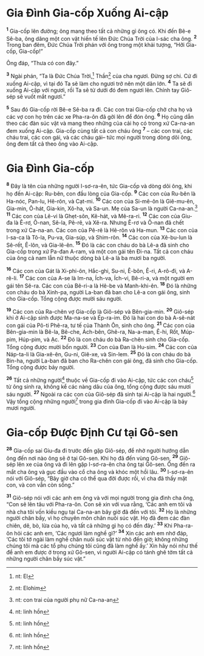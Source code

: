 # Gia Ðình Gia-cốp Xuống Ai-cập

<sup><b>1</b></sup> Gia-cốp lên đường; ông mang theo tất cả những gì ông có. Khi đến Bê-e Sê-ba, ông dâng một con vật hiến tế lên Ðức Chúa Trời của I-sác cha ông. <sup><b>2</b></sup> Trong ban đêm, Ðức Chúa Trời phán với ông trong một khải tượng, “Hỡi Gia-cốp, Gia-cốp!”

Ông đáp, “Thưa có con đây.”

<sup><b>3</b></sup> Ngài phán, “Ta là Ðức Chúa Trời,[^1-7526b698-3475-4ab0-a25f-320888a4e27d] Thần[^2-7526b698-3475-4ab0-a25f-320888a4e27d] của cha ngươi. Ðừng sợ chi. Cứ đi xuống Ai-cập, vì tại đó Ta sẽ làm cho ngươi trở nên một dân lớn. <sup><b>4</b></sup> Ta sẽ đi xuống Ai-cập với ngươi, rồi Ta sẽ từ dưới đó đem ngươi lên. Chính tay Giô-sép sẽ vuốt mắt ngươi.”

<sup><b>5</b></sup> Sau đó Gia-cốp rời Bê-e Sê-ba ra đi. Các con trai Gia-cốp chở cha họ và các vợ con họ trên các xe Pha-ra-ôn đã gởi lên để đón ông. <sup><b>6</b></sup> Họ cũng dẫn theo các đàn súc vật và mang theo những của cải họ có trong xứ Ca-na-an đem xuống Ai-cập. Gia-cốp cùng tất cả con cháu ông <sup><b>7</b></sup> – các con trai, các cháu trai, các con gái, và các cháu gái– tức mọi người trong dòng dõi ông, ông đem tất cả theo ông vào Ai-cập.

# Gia Ðình Gia-cốp

<sup><b>8</b></sup> Ðây là tên của những người I-sơ-ra-ên, tức Gia-cốp và dòng dõi ông, khi họ đến Ai-cập: Ru-bên, con đầu lòng của Gia-cốp. <sup><b>9</b></sup> Các con của Ru-bên là Ha-nóc, Pan-lu, Hê-rôn, và Cạt-mi. <sup><b>10</b></sup> Các con của Si-mê-ôn là Giê-mu-ên, Gia-min, Ô-hát, Gia-kin, Xô-ha, và Sa-un. Mẹ của Sa-un là người Ca-na-an.[^3-7526b698-3475-4ab0-a25f-320888a4e27d] <sup><b>11</b></sup> Các con của Lê-vi là Ghẹt-sôn, Kê-hát, và Mê-ra-ri. <sup><b>12</b></sup> Các con của Giu-đa là Ê-rơ, Ô-nan, Sê-la, Pê-rê, và Xê-ra. Nhưng Ê-rơ và Ô-nan đã chết trong xứ Ca-na-an. Các con của Pê-rê là Hê-rôn và Ha-mun. <sup><b>13</b></sup> Các con của I-sa-ca là Tô-la, Pu-va, Gia-súp, và Shim-rôn. <sup><b>14</b></sup> Các con của Xê-bu-lun là Sê-rết, Ê-lôn, và Gia-lê-ên. <sup><b>15</b></sup> Ðó là các con cháu do bà Lê-a đã sinh cho Gia-cốp trong xứ Pa-đan A-ram, và một con gái tên Ði-na. Tất cả con cháu của ông cả nam lẫn nữ thuộc dòng bà Lê-a là ba mươi ba người.

<sup><b>16</b></sup> Các con của Gát là Xi-phi-ôn, Hắc-ghi, Su-ni, Ê-bôn, Ê-ri, A-rô-đi, và A-rê-li. <sup><b>17</b></sup> Các con của A-se là Im-na, Ích-va, Ích-vi, Bê-ri-a, và một người em gái tên Sê-ra. Các con của Bê-ri-a là Hê-be và Manh-khi-ên. <sup><b>18</b></sup> Ðó là những con cháu do bà Xinh-pa, người La-ban đã ban cho Lê-a con gái ông, sinh cho Gia-cốp. Tổng cộng được mười sáu người.

<sup><b>19</b></sup> Các con của Ra-chên vợ Gia-cốp là Giô-sép và Bên-gia-min. <sup><b>20</b></sup> Giô-sép khi ở Ai-cập sinh được Ma-na-se và Ép-ra-im. Ðó là hai con do bà A-sê-nát con gái của Pô-ti Phê-ra, tư tế của Thành Ôn, sinh cho ông. <sup><b>21</b></sup> Các con của Bên-gia-min là Bê-la, Bê-che, Ách-bên, Ghê-ra, Na-a-man, Ê-hi, Rốt, Múp-pim, Húp-pim, và Ạc. <sup><b>22</b></sup> Ðó là con cháu do bà Ra-chên sinh cho Gia-cốp. Tổng cộng được mười bốn người. <sup><b>23</b></sup> Con của Ðan là Hu-sim. <sup><b>24</b></sup> Các con của Náp-ta-li là Gia-xê-ên, Gu-ni, Giê-xe, và Sin-lem. <sup><b>25</b></sup> Ðó là con cháu do bà Bin-ha, người La-ban đã ban cho Ra-chên con gái ông, đã sinh cho Gia-cốp. Tổng cộng được bảy người.

<sup><b>26</b></sup> Tất cả những người[^4-7526b698-3475-4ab0-a25f-320888a4e27d] thuộc về Gia-cốp đi vào Ai-cập, tức các con cháu[^5-7526b698-3475-4ab0-a25f-320888a4e27d] từ ông sinh ra, không kể các nàng dâu của ông, tổng cộng được sáu mươi sáu người. <sup><b>27</b></sup> Ngoài ra các con của Giô-sép đã sinh tại Ai-cập là hai người.[^6-7526b698-3475-4ab0-a25f-320888a4e27d] Vậy tổng cộng những người[^7-7526b698-3475-4ab0-a25f-320888a4e27d] trong gia đình Gia-cốp đi vào Ai-cập là bảy mươi người.

# Gia-cốp Ðược Ðịnh Cư tại Gô-sen

<sup><b>28</b></sup> Gia-cốp sai Giu-đa đi trước đến gặp Giô-sép, để nhờ người hướng dẫn ông đến nơi nào ông sẽ ở tại Gô-sen. Khi họ đã đến vùng Gô-sen, <sup><b>29</b></sup> Giô-sép lên xe của ông và đi lên gặp I-sơ-ra-ên cha ông tại Gô-sen. Ông đến ra mắt cha ông và gục đầu vào cổ cha ông và khóc một hồi lâu. <sup><b>30</b></sup> I-sơ-ra-ên nói với Giô-sép, “Bây giờ cha có thể qua đời được rồi, vì cha đã thấy mặt con, và con vẫn còn sống.”

<sup><b>31</b></sup> Giô-sép nói với các anh em ông và với mọi người trong gia đình cha ông, “Con sẽ lên tâu với Pha-ra-ôn. Con sẽ xin với vua rằng, ‘Các anh em tôi và nhà cha tôi vốn kiều ngụ tại Ca-na-an bây giờ đã đến với tôi. <sup><b>32</b></sup> Họ là những người chăn bầy, vì họ chuyên môn chăn nuôi súc vật. Họ đã đem các đàn chiên, dê, bò, lừa của họ, và tất cả những gì họ có đến đây.’ <sup><b>33</b></sup> Khi Pha-ra-ôn hỏi các anh em, ‘Các ngươi làm nghề gì?’ <sup><b>34</b></sup> Xin các anh em nhớ đáp, ‘Các tôi tớ ngài làm nghề chăn nuôi súc vật từ nhỏ đến giờ; không những chúng tôi mà các tổ phụ chúng tôi cũng đã làm nghề ấy.’ Xin hãy nói như thế để anh em được ở trong xứ Gô-sen, vì người Ai-cập có tánh ghê tởm tất cả những người chăn bầy súc vật.”

[^1-7526b698-3475-4ab0-a25f-320888a4e27d]: nt: El

[^2-7526b698-3475-4ab0-a25f-320888a4e27d]: nt: Elohim

[^3-7526b698-3475-4ab0-a25f-320888a4e27d]: nt: con trai của người phụ nữ Ca-na-an

[^4-7526b698-3475-4ab0-a25f-320888a4e27d]: nt: linh hồn

[^5-7526b698-3475-4ab0-a25f-320888a4e27d]: nt: linh hồn

[^6-7526b698-3475-4ab0-a25f-320888a4e27d]: nt: linh hồn

[^7-7526b698-3475-4ab0-a25f-320888a4e27d]: nt: linh hồn
